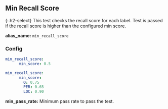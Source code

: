 
## Min Recall Score

<div class="main-docs" markdown="1"><div class="h3-box" markdown="1">

{:.h2-select}
This test checks the recall score for each label. Test is passed if the recall score is higher than the configured min score.

**alias_name:** `min_recall_score`

</div><div class="h3-box" markdown="1">

### Config
```yaml
min_recall_score:
      min_score: 0.5
```
```yaml
min_recall_score:
      min_score:
        O: 0.75
        PER: 0.65
        LOC: 0.90
```
**min_pass_rate:** Minimum pass rate to pass the test.

<!-- ### Examples -->

</div></div>
